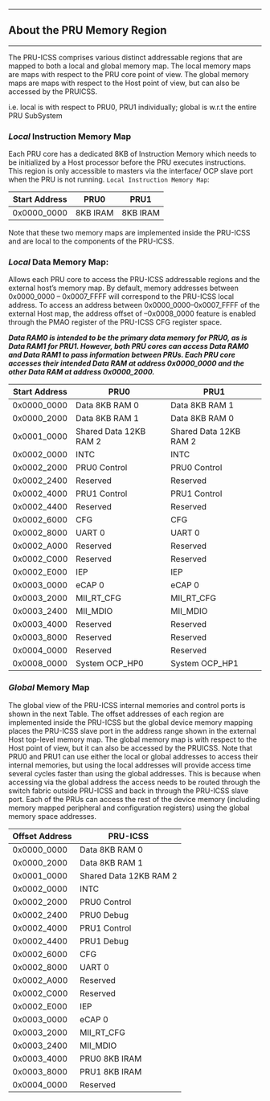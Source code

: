 --------
## About the PRU Memory Region
--------
The PRU-ICSS comprises various distinct addressable regions that are mapped to both a local and global memory map. 
The local memory maps are maps with respect to the PRU core point of view. 
The global memory maps are maps with respect to the Host point of view, but can also be accessed by the PRUICSS.

i.e. local is with respect to PRU0, PRU1 individually; global is w.r.t the entire PRU SubSystem 

### _Local_ Instruction Memory Map
Each PRU core has a dedicated 8KB of Instruction Memory which needs to be initialized by a Host processor before the PRU executes instructions. 
This region is only accessible to masters via the interface/ OCP slave port when the PRU is not running.
`Local Instruction Memory Map`:

| Start Address | PRU0 | PRU1 |
|---------------|------|------|
| 0x0000_0000 | 8KB IRAM | 8KB IRAM | 

Note that these two memory maps are implemented inside the PRU-ICSS and are local to the components of the PRU-ICSS.
<br>
### _Local_ Data Memory Map:
Allows each PRU core to access the PRU-ICSS addressable regions and the external host’s memory map.
By default, memory addresses between 0x0000_0000 – 0x0007_FFFF will correspond to the PRU-ICSS local address. To access an address
between 0x0000_0000–0x0007_FFFF of the external Host map, the address offset of –0x0008_0000 feature is enabled through the PMAO register of the PRU-ICSS CFG register space.


***Data RAM0 is intended to be the primary data memory for PRU0, as is Data RAM1 for PRU1. However, both PRU cores can
access Data RAM0 and Data RAM1 to pass information between PRUs. Each PRU core accesses their intended Data RAM at
address 0x0000_0000 and the other Data RAM at address 0x0000_2000.***

|Start Address |PRU0 |PRU1 |
|--------------|-----|-----|
|0x0000_0000 |Data 8KB RAM 0| Data 8KB RAM 1|
|0x0000_2000 |Data 8KB RAM 1| Data 8KB RAM 0|
|0x0001_0000 |Shared Data 12KB RAM 2| Shared Data 12KB RAM 2|
|0x0002_0000 |INTC |INTC|
|0x0002_2000 |PRU0 Control |PRU0 Control|
|0x0002_2400 |Reserved |Reserved|
|0x0002_4000 |PRU1 Control |PRU1 Control|
|0x0002_4400 |Reserved |Reserved|
|0x0002_6000 |CFG |CFG|
|0x0002_8000 |UART 0 |UART 0|
|0x0002_A000 |Reserved |Reserved|
|0x0002_C000 |Reserved |Reserved|
|0x0002_E000 |IEP |IEP|
|0x0003_0000 |eCAP 0 |eCAP 0|
|0x0003_2000 |MII_RT_CFG |MII_RT_CFG|
|0x0003_2400 |MII_MDIO |MII_MDIO|
|0x0003_4000 |Reserved |Reserved|
|0x0003_8000 |Reserved |Reserved|
|0x0004_0000 |Reserved |Reserved|
|0x0008_0000 |System OCP_HP0 |System OCP_HP1|

### _Global_ Memory Map
The global view of the PRU-ICSS internal memories and control ports is shown in the next Table. The offset addresses of each region are implemented inside the PRU-ICSS but the global device memory mapping places the PRU-ICSS slave port in the address range shown in the external Host top-level memory map.
The global memory map is with respect to the Host point of view, but it can also be accessed by the PRUICSS. Note that PRU0 and PRU1 can use either the local or global addresses to access their internal memories, but using the local addresses will provide access time several cycles faster than using the global addresses. This is because when accessing via the global address the access needs to be routed through the switch fabric outside PRU-ICSS and back in through the PRU-ICSS slave port.
Each of the PRUs can access the rest of the device memory (including memory mapped peripheral and configuration registers) using the global memory space addresses.

|Offset Address |PRU-ICSS |
|---------------|---------|
|0x0000_0000 |Data 8KB RAM 0|
|0x0000_2000 |Data 8KB RAM 1|
|0x0001_0000 |Shared Data 12KB RAM 2|
|0x0002_0000 |INTC|
|0x0002_2000 |PRU0 Control|
|0x0002_2400 |PRU0 Debug|
|0x0002_4000 |PRU1 Control|
|0x0002_4400 |PRU1 Debug|
|0x0002_6000 |CFG|
|0x0002_8000 |UART 0|
|0x0002_A000 |Reserved|
|0x0002_C000 |Reserved|
|0x0002_E000 |IEP|
|0x0003_0000 |eCAP 0|
|0x0003_2000 |MII_RT_CFG|
|0x0003_2400 |MII_MDIO|
|0x0003_4000 |PRU0 8KB IRAM|
|0x0003_8000 |PRU1 8KB IRAM|
|0x0004_0000 |Reserved|
